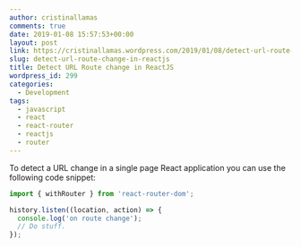 ```yaml
---
author: cristinallamas
comments: true
date: 2019-01-08 15:57:53+00:00
layout: post
link: https://cristinallamas.wordpress.com/2019/01/08/detect-url-route-change-in-reactjs/
slug: detect-url-route-change-in-reactjs
title: Detect URL Route change in ReactJS
wordpress_id: 299
categories:
  - Development
tags:
  - javascript
  - react
  - react-router
  - reactjs
  - router
---
```


To detect a URL change in a single page React application you can use the following code snippet:

```javascript
import { withRouter } from 'react-router-dom';

history.listen((location, action) => {
  console.log('on route change');
  // Do stuff.
});
```
